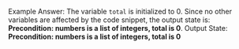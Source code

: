 Example Answer:
The variable `total` is initialized to 0. Since no other variables are affected by the code snippet, the output state is: **Precondition: numbers is a list of integers, total is 0**.
Output State: **Precondition: numbers is a list of integers, total is 0**